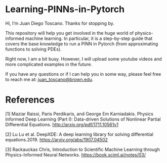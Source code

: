 # Learning-PINNs-in-Pytorch

Hi, I’m Juan Diego Toscano. Thanks for stopping by.

This repository will help you get involved in the huge world of physics-informed machine learning. In particular, it is a step-by-step guide that covers the base knowledge to run a PINN in Pytorch (from approximating functions to solving PDEs).

Right now, I am a bit busy. However, I will upload some youtube videos and more complicated examples in the future.

If you have any questions or if I can help you in some way, please feel free to reach me at: juan_toscano@brown.edu.

# References
[1] Maziar Raissi, Paris Perdikaris, and George Em Karniadakis. Physics Informed Deep Learning (Part I): Data-driven Solutions of Nonlinear Partial Differential Equations. http://arxiv.org/pdf/1711.10561v1

[2] Lu Lu et al. DeepXDE: A deep learning library for solving differential equations.2019. https://arxiv.org/abs/1907.04502


[3] Rackauckas Chris, Introduction to Scientific Machine Learning through Physics-Informed Neural Networks. https://book.sciml.ai/notes/03/

